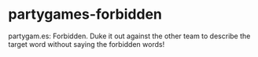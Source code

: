 partygames-forbidden
====================

partygam.es: Forbidden. Duke it out against the other team to describe the target word without saying the forbidden words!